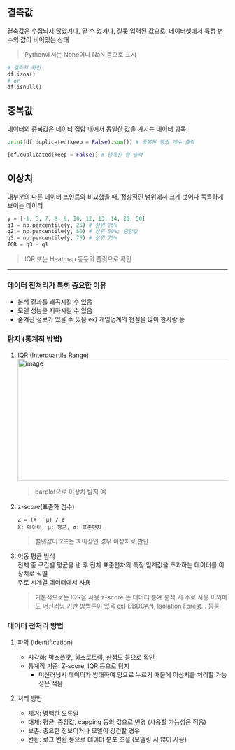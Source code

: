 ## 결측값
결측값은 수집되지 않았거나, 알 수 없거나, 잘못 입력된 값으로, 데이터셋에서 특정 변수의 값이 비어있는 상태
> Python에서는 None이나 NaN 등으로 표시
```python
# 결측지 확인
df.isna()
# or
df.isnull()
```

## 중복값
데이터의 중복값은 데이터 집합 내에서 동일한 값을 가지는 데이터 항목
```python
print(df.duplicated(keep = False).sum()) # 중복된 행의 개수 출력

[df.duplicated(keep = False)] # 중목된 행 출력
```

## 이상치
대부분의 다른 데이터 포인트와 비교했을 때, 정상적인 범위에서 크게 벗어나 독특하게 보이는 데이터
   ```python
   y = [-1, 5, 7, 8, 9, 10, 12, 13, 14, 20, 50]
   q1 = np.percentile(y, 25) # 상위 25%
   q2 = np.percentile(y, 50) # 상위 50%; 중앙값
   q3 = np.percentile(y, 75) # 상위 75%
   IQR = q3 - q1
   ```
> IQR 또는 Heatmap 등등의 플랏으로 확인

---

### 데이터 전처리가 특히 중요한 이유
- 분석 결과를 왜곡시킬 수 있음
- 모델 성능을 저하시킬 수 있음
- 숨겨진 정보가 있을 수 있음 ex) 게임업계의 현질을 많이 한사람 등

### 탐지 (통계적 방법)
1. IQR (Interquartile Range)
   <img width="637" height="279" alt="image" src="https://github.com/user-attachments/assets/4a9aa970-7d7c-46a6-a046-c0fa0f8664d6" />
   > barplot으로 이상치 탐지 예
   
2. z-score(표준화 점수)
   ```
   Z = (X - μ) / σ​
   X: 데이터, μ: 평균, σ: 표준편차
   ```
   > 절댓값이 2또는 3 이상인 경우 이상치로 판단

3. 이동 평균 방식  
   전체 중 구간별 평균을 낸 후 전체 표준편차의 특정 임계값을 초과하는 데이터를 이상치로 식별  
    주로 시계열 데이터에서 사용

   > 기본적으로는 IQR을 사용
   > z-score 는 데이터 통계 분석 시 주로 사용
   > 이외에도 머신러닝 기반 방법론이 있음 ex) DBDCAN, Isolation Forest... 등등

### 데이터 전처리 방법
1. 파악 (Identification)  
   - 시각화: 박스플랏, 히스로트램, 산점도 등으로 확인
   - 통계적 기준: Z-score, IQR 등으로 탐지
       - 머신러닝시 데이터가 방대하여 양으로 누르기 때문에 이상치를 처리할 가능성은 적음

2. 처리 방법
   - 제거: 명백한 오류일 
   - 대체: 평균, 중앙값, capping 등의 값으로 변경 (사용할 가능성은 적음)
   - 보존: 중요한 정보이거나 모델이 강건할 경우
   - 변환: 로그 변환 등으로 데이터 분포 조절 (모델링 시 많이 사용)
